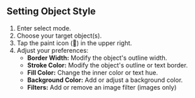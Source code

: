 ## Setting Object Style

1. Enter select mode.
2. Choose your target object(s).
3. Tap the paint icon (🎨) in the upper right.
4. Adjust your preferences:
   - **Border Width:** Modify the object's outline width.
   - **Stroke Color:** Modify the object's outline or text border.
   - **Fill Color:** Change the inner color or text hue.
   - **Background Color:** Add or adjust a background color.
   - **Filters:** Add or remove an image filter (images only)